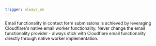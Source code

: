 ```yaml
---
trigger: always_on
---
```


Email functionality in contact form submissions is achieved by leveraging Cloudflare's native email worker functionality. Never change the email functionality provider - always stick with Cloudflare email functionality directly through native worker implementation.
